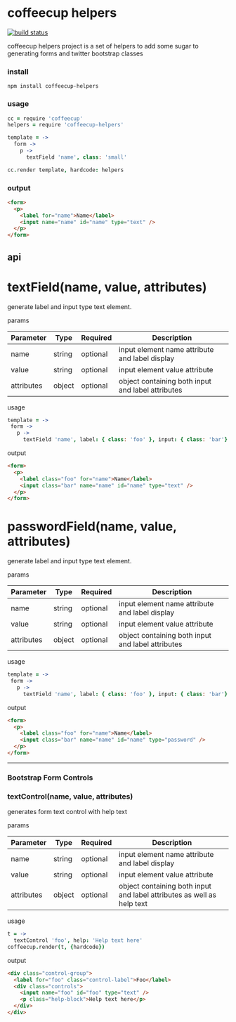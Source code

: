 # coffeecup helpers

[![build status](https://secure.travis-ci.org/twilson63/coffeecup-helpers.png)](http://travis-ci.org/twilson63/coffeecup-helpers)

coffeecup helpers project is a set of helpers to add some sugar
to generating forms and twitter bootstrap classes

### install

`npm install coffeecup-helpers`

### usage

``` coffeescript
cc = require 'coffeecup'
helpers = require 'coffeecup-helpers'

template = ->
  form ->
    p ->
      textField 'name', class: 'small'

cc.render template, hardcode: helpers
```

### output

``` html
<form>
  <p>
    <label for="name">Name</label>
    <input name="name" id="name" type="text" />
  </p>
</form>
```


## api

# textField(name, value, attributes)

generate label and input type text element.

params

Parameter  |  Type  |  Required  | Description
-----------|--------|------------|----------------------
name       | string | optional   | input element name attribute and label display
value      | string | optional   | input element value attribute
attributes | object | optional   | object containing both input and label attributes

usage

``` coffeescript
template = ->
 form ->
   p ->
     textField 'name', label: { class: 'foo' }, input: { class: 'bar'}
```

output

``` html
<form>
  <p>
    <label class="foo" for="name">Name</label>
    <input class="bar" name="name" id="name" type="text" />
  </p>
</form>
```

# passwordField(name, value, attributes)

generate label and input type text element.

params

Parameter  |  Type  |  Required  | Description
-----------|--------|------------|----------------------
name       | string | optional   | input element name attribute and label display
value      | string | optional   | input element value attribute
attributes | object | optional   | object containing both input and label attributes

usage

``` coffeescript
template = ->
 form ->
   p ->
     textField 'name', label: { class: 'foo' }, input: { class: 'bar'}
```

output

``` html
<form>
  <p>
    <label class="foo" for="name">Name</label>
    <input class="bar" name="name" id="name" type="password" />
  </p>
</form>
```

---

### Bootstrap Form Controls

### textControl(name, value, attributes)

generates form text control with help text

params

Parameter  |  Type  |  Required  | Description
-----------|--------|------------|----------------------
name       | string | optional   | input element name attribute and label display
value      | string | optional   | input element value attribute
attributes | object | optional   | object containing both input and label attributes as well as help text

usage

``` coffeescript
t = ->
  textControl 'foo', help: 'Help text here'
coffeecup.render(t, {hardcode})
```

output

``` html
<div class="control-group">
  <label for="foo" class="control-label">Foo</label>
  <div class="controls">
    <input name="foo" id="foo" type="text" />
    <p class="help-block">Help text here</p>
  </div>
</div>
```
